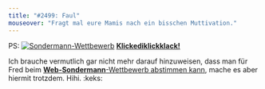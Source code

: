 ```yaml
---
title: "#2499: Faul"
mouseover: "Fragt mal eure Mamis nach ein bisschen Muttivation."
---
```


PS:
<a href="http://www.mycomics.de/content/web-sondermann-2012.html" title="Sondermann-Wettbewerb"><img src="http://www.fonflatter.de/bilder/comic_sondermann.jpg" alt="Sondermann-Wettbewerb" /></a>
<a href="http://www.mycomics.de/content/web-sondermann-2012.html" title="Sondermann-Wettbewerb"><strong>Klickediklickklack!</strong></a>

Ich brauche vermutlich gar nicht mehr darauf hinzuweisen, dass man für Fred beim <a href="http://www.mycomics.de/content/web-sondermann-2012.html" title="Sondermann-Wettbewerb"><strong>Web-Sondermann</strong>-Wettbewerb abstimmen kann</a>, mache es aber hiermit trotzdem.
Hihi.
:keks:
